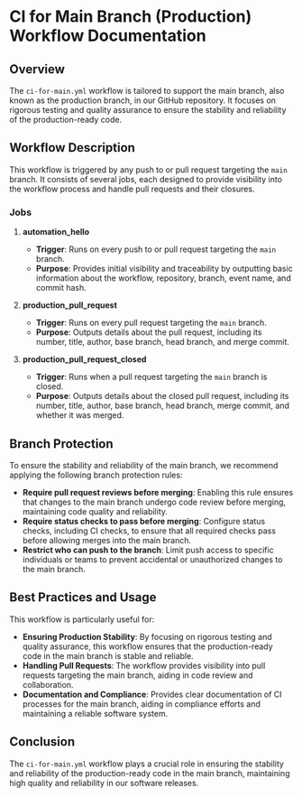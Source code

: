 # CI for Main Branch (Production) Workflow Documentation

## Overview

The `ci-for-main.yml` workflow is tailored to support the main branch, also known as the production branch, in our GitHub repository. It focuses on rigorous testing and quality assurance to ensure the stability and reliability of the production-ready code.

## Workflow Description

This workflow is triggered by any push to or pull request targeting the `main` branch. It consists of several jobs, each designed to provide visibility into the workflow process and handle pull requests and their closures.

### Jobs

1. **automation_hello**
   - **Trigger**: Runs on every push to or pull request targeting the `main` branch.
   - **Purpose**: Provides initial visibility and traceability by outputting basic information about the workflow, repository, branch, event name, and commit hash.

2. **production_pull_request**
   - **Trigger**: Runs on every pull request targeting the `main` branch.
   - **Purpose**: Outputs details about the pull request, including its number, title, author, base branch, head branch, and merge commit.

3. **production_pull_request_closed**
   - **Trigger**: Runs when a pull request targeting the `main` branch is closed.
   - **Purpose**: Outputs details about the closed pull request, including its number, title, author, base branch, head branch, merge commit, and whether it was merged.

## Branch Protection

To ensure the stability and reliability of the main branch, we recommend applying the following branch protection rules:

- **Require pull request reviews before merging**: Enabling this rule ensures that changes to the main branch undergo code review before merging, maintaining code quality and reliability.
- **Require status checks to pass before merging**: Configure status checks, including CI checks, to ensure that all required checks pass before allowing merges into the main branch.
- **Restrict who can push to the branch**: Limit push access to specific individuals or teams to prevent accidental or unauthorized changes to the main branch.

## Best Practices and Usage

This workflow is particularly useful for:
- **Ensuring Production Stability**: By focusing on rigorous testing and quality assurance, this workflow ensures that the production-ready code in the main branch is stable and reliable.
- **Handling Pull Requests**: The workflow provides visibility into pull requests targeting the main branch, aiding in code review and collaboration.
- **Documentation and Compliance**: Provides clear documentation of CI processes for the main branch, aiding in compliance efforts and maintaining a reliable software system.

## Conclusion

The `ci-for-main.yml` workflow plays a crucial role in ensuring the stability and reliability of the production-ready code in the main branch, maintaining high quality and reliability in our software releases.
